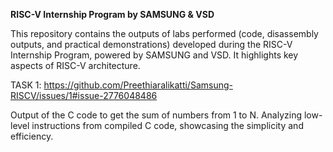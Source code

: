**RISC-V Internship Program by SAMSUNG & VSD**

This repository contains the outputs of labs performed (code, disassembly outputs, and practical demonstrations) developed during the RISC-V Internship Program, powered by SAMSUNG and VSD. It highlights key aspects of RISC-V architecture.

TASK 1:
https://github.com/Preethiaralikatti/Samsung-RISCV/issues/1#issue-2776048486

Output of the C code to get the sum of numbers from 1 to N.
Analyzing low-level instructions from compiled C code, showcasing the simplicity and efficiency.
